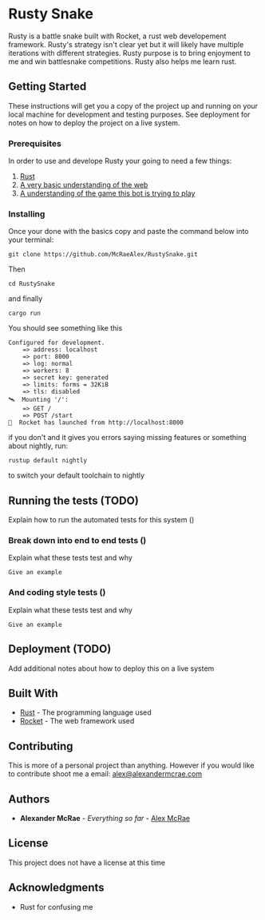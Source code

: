 # Rusty Snake

Rusty is a battle snake built with Rocket, a rust web developement framework. Rusty's strategy isn't clear yet but it will likely have multiple iterations with different strategies. Rusty purpose is to bring enjoyment to me and win battlesnake competitions. Rusty also helps me learn rust.

## Getting Started

These instructions will get you a copy of the project up and running on your local machine for development and testing purposes. See deployment for notes on how to deploy the project on a live system.

### Prerequisites

In order to use and develope Rusty your going to need a few things:

1. [Rust](https://www.rust-lang.org/en-US/install.html)
2. [A very basic understanding of the web](https://code.tutsplus.com/tutorials/http-the-protocol-every-web-developer-must-know-part-1--net-31177)
3. [A understanding of the game this bot is trying to play](https://github.com/sendwithus/battlesnake-server/)

### Installing

Once your done with the basics copy and paste the command below into your terminal:

```
git clone https://github.com/McRaeAlex/RustySnake.git
```

Then

```
cd RustySnake
```
and finally
```
cargo run
```
You should see something like this
```
Configured for development.
    => address: localhost
    => port: 8000
    => log: normal
    => workers: 8
    => secret key: generated
    => limits: forms = 32KiB
    => tls: disabled
🛰  Mounting '/':
    => GET /
    => POST /start
🚀  Rocket has launched from http://localhost:8000
```
if you don't and it gives you errors saying missing features or something about nightly, run:
```
rustup default nightly
```
to switch your default toolchain to nightly

## Running the tests (TODO)

Explain how to run the automated tests for this system ()

### Break down into end to end tests ()

Explain what these tests test and why

```
Give an example
```

### And coding style tests ()

Explain what these tests test and why

```
Give an example
```

## Deployment (TODO)

Add additional notes about how to deploy this on a live system

## Built With

* [Rust](https://www.rust-lang.org/en-US/install.html) - The programming language used
* [Rocket](https://rocket.rs/) - The web framework used


## Contributing

This is more of a personal project than anything. However if you would like to contribute shoot me a email: alex@alexandermcrae.com 

## Authors

* **Alexander McRae** - *Everything so far* - [Alex McRae](http://www.alexandermcrae.com)

## License

This project does not have a license at this time

## Acknowledgments

* Rust for confusing me
